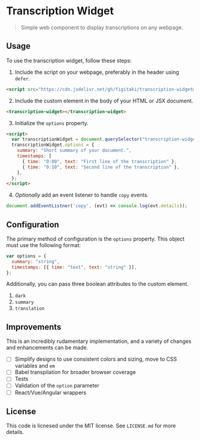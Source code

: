 # Transcription Widget

> Simple web component to display transcriptions on any webpage.

## Usage

To use the transcription widget, follow these steps:

1. Include the script on your webpage, preferably in the header using `defer`.

```html
<script src="https://cdn.jsdelivr.net/gh/figitaki/transcription-widget@0.0.1/main.js" defer />
```

2. Include the custom element in the body of your HTML or JSX document.

```html
<transcription-widget></transcription-widget>
```

3. Initialize the `options` property.

```html
<script>
  var transcriptionWidget = document.querySelector("transcription-widget");
  transcriptionWidget.options = {
    summary: "Short summary of your document.",
    timestamps: [
      { time: "0:00", text: "First line of the transcription" },
      { time: "0:10", text: "Second line of the transcription" },
    ],
  };
</script>
```

4. *Optionally* add an event listener to handle `copy` events.

```js
document.addEventListner('copy', (evt) => console.log(evt.details));
```

## Configuration

The primary method of configuration is the `options` property. This object must
use the following format:

```js
var options = {
  summary: "string",
  timestamps: [{ time: "text", text: "string" }],
};
```

Additionally, you can pass three boolean attributes to the custom element.

1. `dark`
2. `summary`
3. `translation`

## Improvements

This is an incredibly rudamentary implementation, and a variety of changes and
enhancements can be made.

- [ ] Simplify designs to use consistent colors and sizing, move to CSS variables and `em`
- [ ] Babel transpilation for broader browser coverage
- [ ] Tests
- [ ] Validation of the `option` parameter
- [ ] React/Vue/Angular wrappers

## License

This code is licnesed under the MIT license. See `LICENSE.md` for more details.

